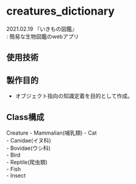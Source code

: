 # creatures_dictionary
2021.02.19 『いきもの図鑑』  
 : 簡易な生物図鑑のwebアプリ  


## 使用技術

## 製作目的
- オブジェクト指向の知識定着を目的として作成。
  
## Class構成
Creature - Mammalian(哺乳類) - Cat  
                            - Canidae(イヌ科)  
                            - Bovidae(ウシ科)  
         - Bird  
         - Reptile(爬虫類)  
         - Fish  
         - Insect  
